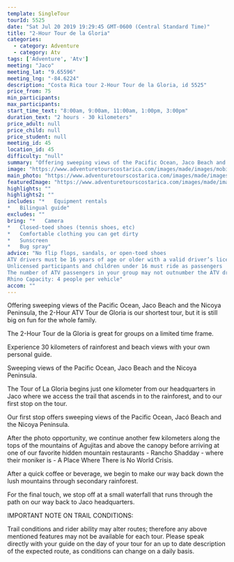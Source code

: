 ```yaml
---
template: SingleTour
tourId: 5525
date: "Sat Jul 20 2019 19:29:45 GMT-0600 (Central Standard Time)"
title: "2-Hour Tour de la Gloria"
categories: 
  - category: Adventure
  - category: Atv
tags: ['Adventure', 'Atv']
meeting: "Jaco"
meeting_lat: "9.65596"
meeting_lng: "-84.6224"
description: "Costa Rica tour 2-Hour Tour de la Gloria, id 5525"
price_from: 75
min_participants: 
max_participants: 
start_time_text: "8:00am, 9:00am, 11:00am, 1:00pm, 3:00pm"
duration_text: "2 hours - 30 kilometers"
price_adult: null
price_child: null
price_student: null
meeting_id: 45
location_id: 45
difficulty: "null"
summary: "Offering sweeping views of the Pacific Ocean, Jaco Beach and the Nicoya Peninsula, the 2-Hour ATV Tour de Gloria is our shortest tour, but it is still big on fun for the whole family."
image: "https://www.adventuretourscostarica.com/images/made/images/mobile/jaco-tours-costa-rica-mobile_320_250_c1.jpg"
main_photo: "https://www.adventuretourscostarica.com/images/made/images/mobile/jaco-tours-costa-rica-mobile_320_250_c1.jpg"
featuredImage: "https://www.adventuretourscostarica.com/images/made/images/mobile/jaco-tours-costa-rica-mobile_320_250_c1.jpg"
highlights: ""
highlights2: ""
includes: "*   Equipment rentals
*   Bilingual guide"
excludes: ""
bring: "*   ​Camera
*   Closed-toed shoes (tennis shoes, etc)
*   Comfortable clothing you can get dirty
*   Sunscreen
*   Bug spray"
advice: "No flip flops, sandals, or open-toed shoes  
ATV drivers must be 16 years of age or older with a valid driver’s license  
Unlicensed participants and children under 16 must ride as passengers  
The number of ATV passengers in your group may not outnumber the ATV drivers  
Rhino Capacity: 4 people per vehicle"
accom: ""
---
```

Offering sweeping views of the Pacific Ocean, Jaco Beach and the Nicoya Peninsula, the 2-Hour ATV Tour de Gloria is our shortest tour, but it is still big on fun for the whole family.

The 2-Hour Tour de la Gloria is great for groups on a limited time frame.

Experience 30 kilometers of rainforest and beach views with your own personal guide.

Sweeping views of the Pacific Ocean, Jaco Beach and the Nicoya Peninsula.

The Tour of La Gloria begins just one kilometer from our headquarters in Jaco where we access the trail that ascends in to the rainforest, and to our first stop on the tour.

Our first stop offers sweeping views of the Pacific Ocean, Jacó Beach and the Nicoya Peninsula.

After the photo opportunity, we continue another few kilometers along the tops of the mountains of Agujitas and above the canopy before arriving at one of our favorite hidden mountain restaurants - Rancho Shadday - where their moniker is - A Place Where There is No World Crisis.

After a quick coffee or beverage, we begin to make our way back down the lush mountains through secondary rainforest.

For the final touch, we stop off at a small waterfall that runs through the path on our way back to Jaco headquarters.

IMPORTANT NOTE ON TRAIL CONDITIONS:

Trail conditions and rider ability may alter routes; therefore any above mentioned features may not be available for each tour. Please speak directly with your guide on the day of your tour for an up to date description of the expected route, as conditions can change on a daily basis.